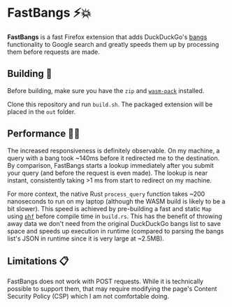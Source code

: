 # FastBangs ⚡💥

**FastBangs** is a fast Firefox extension that adds DuckDuckGo's [bangs](https://duckduckgo.com/bangs) functionality to Google search and greatly speeds them up by processing them before requests are made.

## Building 🔨

Before building, make sure you have the `zip` and [`wasm-pack`](https://rustwasm.github.io/wasm-pack/installer/) installed.

Clone this repository and run `build.sh`. The packaged extension will be placed in the `out` folder.

## Performance 🚄💨
The increased responsiveness is definitely observable. On my machine, a query with a bang took ~140ms before it redirected me to the destination. By comparison, FastBangs starts a lookup immediately after you submit your query (and before the request is even made). The lookup is near instant, consistently taking >1 ms from start to redirect on my machine.

For more context, the native Rust `process_query` function takes ~200 nanoseconds to run on my laptop (although the WASM build is likely to be a bit slower). This speed is achieved by pre-building a fast and static `Map` using [`phf`](https://crates.io/crates/phf) before compile time in `build.rs`. This has the benefit of throwing away data we don't need from the original DuckDuckGo bangs list to save space and speeds up execution in runtime (compared to parsing the bangs list's JSON in runtime since it is very large at ~2.5MB).

## Limitations 📋
FastBangs does not work with POST requests. While it is technically possible to support them, that may require modifying the page's Content Security Policy (CSP) which I am not comfortable doing.
